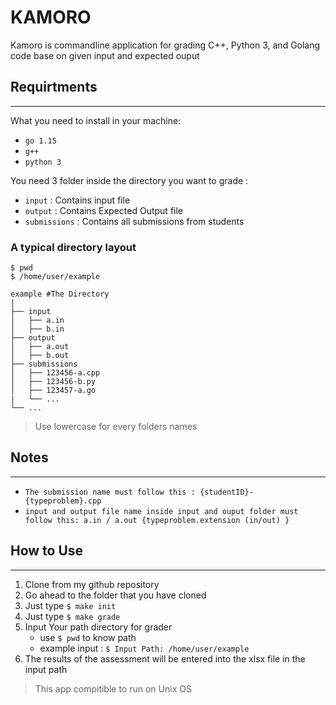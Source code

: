 # KAMORO
Kamoro is commandline application for grading C++, Python 3, and Golang code base on given input and expected ouput 
## Requirtments
___
What you need to install in your machine:
 - `go 1.15`
 - `g++`
 - `python 3`

You need 3 folder inside the directory you want to grade : 
 - `input` : Contains input file
 - `output` : Contains Expected Output file
 - `submissions` : Contains all submissions from students
### A typical directory layout

    $ pwd
    $ /home/user/example

    example #The Directory
    |
    ├── input  
    │   ├── a.in
    │   ├── b.in          
    ├── output
    │   ├── a.out
    │   ├── b.out                
    ├── submissions                  
    │   ├── 123456-a.cpp
    │   ├── 123456-b.py
    │   ├── 123457-a.go
    |   └── ...          
    └── ...

> Use lowercase for every folders names
## Notes
___
 - `The submission name must follow this : {studentID}-{typeproblem}.cpp`
 - `input and output file name inside input and ouput folder must follow this: a.in / a.out {typeproblem.extension (in/out) }`

## How to Use
___
 1. Clone from my github repository
 2. Go ahead to the folder that you have cloned
 3. Just type `$ make init`
 4. Just type `$ make grade`
 5. Input Your path directory for grader 
    - use `$ pwd` to know path
    - example input : `$ Input Path: /home/user/example`
 6. The results of the assessment will be entered into the xlsx file in the input path
> This app compitible to run on Unix OS